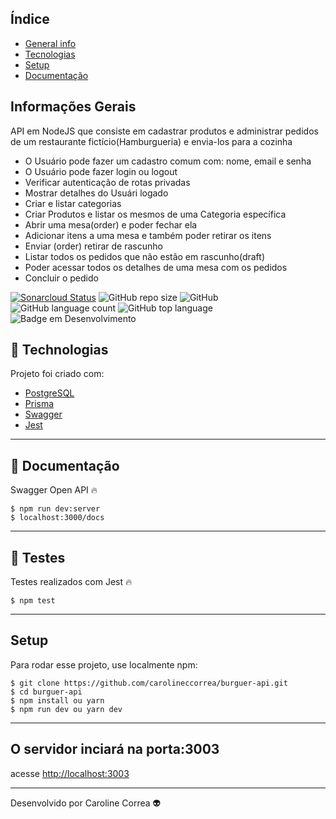 ## Índice
* [General info](#general-info)
* [Tecnologias](#tecnologias)
* [Setup](#setup)
* [Documentação](#documentação)

## Informações Gerais
API em NodeJS que consiste em cadastrar produtos e administrar pedidos de um restaurante fictício(Hamburgueria) e envia-los para a cozinha

* O Usuário pode fazer um cadastro comum com: nome, email e senha
* O Usuário pode fazer login ou logout
* Verificar autenticação de rotas privadas
* Mostrar detalhes do Usuári logado
* Criar e listar categorias
* Criar Produtos e listar os mesmos de uma Categoria específica
* Abrir uma mesa(order) e poder fechar ela
* Adicionar itens a uma mesa e também poder retirar os itens
* Enviar (order) retirar de rascunho
* Listar todos os pedidos que não estão em rascunho(draft)
* Poder acessar todos os detalhes de uma mesa com os pedidos
* Concluir o pedido

[![Sonarcloud Status](https://sonarcloud.io/api/project_badges/measure?project=carolineccorrea_burguer-api&metric=alert_status)](https://sonarcloud.io/dashboard?id=carolineccorrea_burguer-api)
![GitHub repo size](https://img.shields.io/github/repo-size/carolineccorrea/burguer-api)
![GitHub](https://img.shields.io/github/license/carolineccorrea/burguer-api)
![GitHub language count](https://img.shields.io/github/languages/count/carolineccorrea/burguer-api)
![GitHub top language](https://img.shields.io/github/languages/top/carolineccorrea/burguer-api)
![Badge em Desenvolvimento](http://img.shields.io/static/v1?label=STATUS&message=EM%20DESENVOLVIMENTO&color=GREEN&style=for-the-badge)


## 🚀 Technologias
Projeto foi criado com: 

* [PostgreSQL](https://www.postgresql.org)
* [Prisma](https://www.prisma.io)
* [Swagger](https://swagger.io)
* [Jest](https://jestjs.io)
---

## 📰 Documentação
Swagger Open API 🔥

```
$ npm run dev:server
$ localhost:3000/docs
```
---

## 🔧 Testes
Testes realizados com Jest 🔥

```
$ npm test
```
---

## Setup
Para rodar esse projeto, use localmente npm:

```
$ git clone https://github.com/carolineccorrea/burguer-api.git
$ cd burguer-api
$ npm install ou yarn
$ npm run dev ou yarn dev
```
---

## O servidor inciará na porta:3003 
acesse <http://localhost:3003> 




---
Desenvolvido por Caroline Correa 👽
